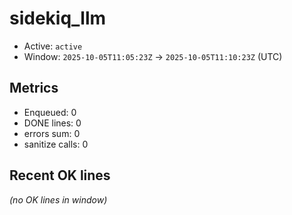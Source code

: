 # sidekiq_llm

- Active: `active`
- Window: `2025-10-05T11:05:23Z` → `2025-10-05T11:10:23Z` (UTC)

## Metrics
- Enqueued: 0
- DONE lines: 0
- errors sum: 0
- sanitize calls: 0

## Recent OK lines
_(no OK lines in window)_
